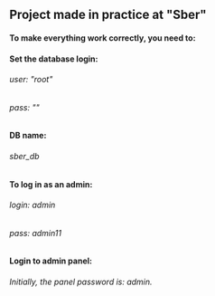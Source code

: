 ## Project made in practice at "Sber"
#### To make everything work correctly, you need to:
#### Set the database login:
###### user: "root"
###### pass: ""
#### DB name:
###### sber_db
#### To log in as an admin:
###### login: admin
###### pass: admin11
#### Login to admin panel:
###### Initially, the panel password is: admin.
